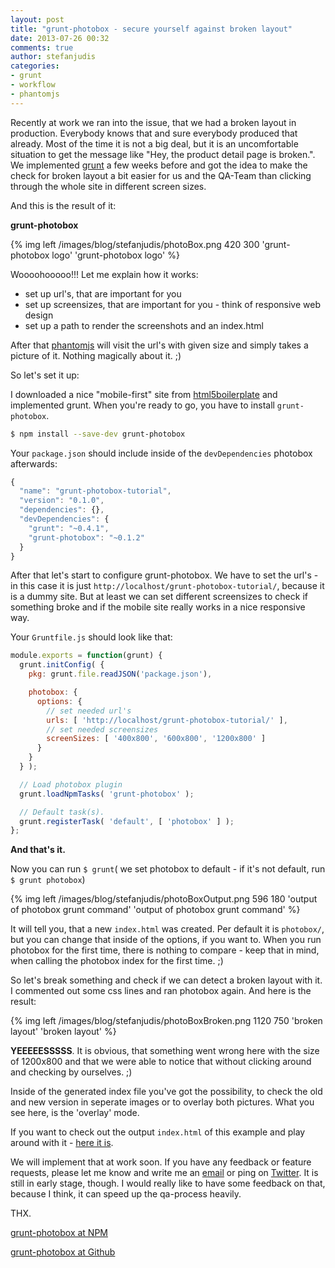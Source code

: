 ```yaml
---
layout: post
title: "grunt-photobox - secure yourself against broken layout"
date: 2013-07-26 00:32
comments: true
author: stefanjudis
categories:
- grunt
- workflow
- phantomjs
---
```


Recently at work we ran into the issue, that we had a broken layout in production. Everybody knows that and sure everybody produced that already. Most of the time it is not a big deal, but it is an uncomfortable situation to get the message like "Hey, the product detail page is broken.". We implemented [grunt](http://gruntjs.com) a few weeks before and got the idea to make the check for broken layout a bit easier for us and the QA-Team than clicking through the whole site in different screen sizes. 

<!-- more -->

And this is the result of it:

**grunt-photobox**

{% img left /images/blog/stefanjudis/photoBox.png 420 300 'grunt-photobox logo' 'grunt-photobox logo' %}

Woooohooooo!!! Let me explain how it works:

- set up url's, that are important for you
- set up screensizes, that are important for you - think of responsive web design
- set up a path to render the screenshots and an index.html

After that [phantomjs](http://phantomjs.org/) will visit the url's with given size and simply takes a picture of it. Nothing magically about it. ;)

So let's set it up:

I downloaded a nice "mobile-first" site from [html5boilerplate](http://html5boilerplate.com) and implemented grunt. When you're ready to go, you have to install ```grunt-photobox```.

```bash 
$ npm install --save-dev grunt-photobox
```

Your ```package.json``` should include inside of the ```devDependencies``` photobox afterwards:

```js
{
  "name": "grunt-photobox-tutorial",
  "version": "0.1.0",
  "dependencies": {},
  "devDependencies": {
    "grunt": "~0.4.1",
    "grunt-photobox": "~0.1.2"
  }
}
```

After that let's start to configure grunt-photobox. We have to set the url's - in this case it is just ```http://localhost/grunt-photobox-tutorial/```, because it is a dummy site. But at least we can set different screensizes to check if something broke and if the mobile site really works in a nice responsive way.

Your ```Gruntfile.js``` should look like that:

```js
module.exports = function(grunt) {
  grunt.initConfig( {
    pkg: grunt.file.readJSON('package.json'),

    photobox: {
      options: {
      	// set needed url's
        urls: [ 'http://localhost/grunt-photobox-tutorial/' ],
        // set needed screensizes
        screenSizes: [ '400x800', '600x800', '1200x800' ]
      }
    }
  } );

  // Load photobox plugin
  grunt.loadNpmTasks( 'grunt-photobox' );

  // Default task(s).
  grunt.registerTask( 'default', [ 'photobox' ] );
};

```

**And that's it.**

Now you can run ```$ grunt```( we set photobox to default - if it's not default, run ```$ grunt photobox```)

{% img left /images/blog/stefanjudis/photoBoxOutput.png 596 180 'output of photobox grunt command' 'output of photobox grunt command' %}

It will tell you, that a new ```index.html``` was created. Per default it is ```photobox/```, but you can change that inside of the options, if you want to. When you run photobox for the first time, there is nothing to compare -  keep that in mind, when calling the photobox index for the first time. ;)

So let's break something and check if we can detect a broken layout with it. I commented out some css lines and ran photobox again. And here is the result:


{% img left /images/blog/stefanjudis/photoBoxBroken.png 1120 750 'broken layout' 'broken layout' %}

**YEEEEESSSSS**. It is obvious, that something went wrong here with the size of 1200x800 and that we were able to notice that without clicking around and checking by ourselves. ;)

Inside of the generated index file you've got the possibility, to check the old and new version in seperate images or to overlay both pictures. What you see here, is the 'overlay' mode.

If you want to check out the output ```index.html``` of this example and play around with it - [here it is](http://stefanjudis.github.io/grunt-photobox-tutorial/photobox).

We will implement that at work soon. If you have any feedback or feature requests, please let me know and write me an [email](mailto:stefanjudis@gmail.com) or ping on [Twitter](https://twitter.com/stefanjudis). It is still in early stage, though. I would really like to have some feedback on that, because I think, it can speed up the qa-process heavily.

THX.

[grunt-photobox at NPM](https://npmjs.org/package/grunt-photobox)

[grunt-photobox at Github](https://github.com/stefanjudis/grunt-photobox)